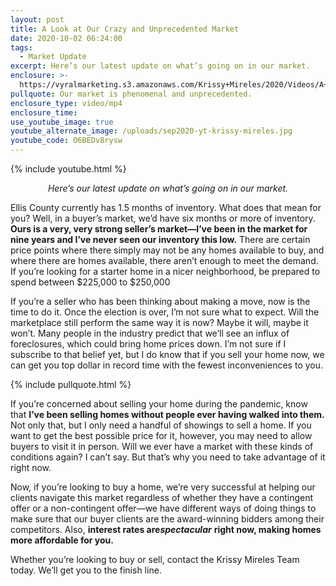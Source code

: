 ```yaml
---
layout: post
title: A Look at Our Crazy and Unprecedented Market
date: 2020-10-02 06:24:00
tags:
  - Market Update
excerpt: Here’s our latest update on what’s going on in our market.
enclosure: >-
  https://vyralmarketing.s3.amazonaws.com/Krissy+Mireles/2020/Videos/A+Look+at+Our+Crazy+and+Unprecedented+Market.mp4
pullquote: Our market is phenomenal and unprecedented.
enclosure_type: video/mp4
enclosure_time:
use_youtube_image: true
youtube_alternate_image: /uploads/sep2020-yt-krissy-mireles.jpg
youtube_code: O6BEDv8rysw
---
```


{% include youtube.html %}

<p style="text-align:center;"><em>Here’s our latest update on what’s going on in our market.</em></p>

Ellis County currently has 1.5 months of inventory. What does that mean for you? Well, in a buyer’s market, we’d have six months or more of inventory. **Ours is a very, very strong seller’s market—I’ve been in the market for nine years and I’ve never seen our inventory this low.** There are certain price points where there simply may not be any homes available to buy, and where there are homes available, there aren’t enough to meet the demand. If you’re looking for a starter home in a nicer neighborhood, be prepared to spend between $225,000 to $250,000

If you’re a seller who has been thinking about making a move, now is the time to do it. Once the election is over, I’m not sure what to expect. Will the marketplace still perform the same way it is now? Maybe it will, maybe it won’t. Many people in the industry predict that we’ll see an influx of foreclosures, which could bring home prices down. I’m not sure if I subscribe to that belief yet, but I do know that if you sell your home now, we can get you top dollar in record time with the fewest inconveniences to you.

{% include pullquote.html %}

If you’re concerned about selling your home during the pandemic, know that **I’ve been selling homes without people ever having walked into them.** Not only that, but I only need a handful of showings to sell a home. If you want to get the best possible price for it, however, you may need to allow buyers to visit it in person. Will we ever have a market with these kinds of conditions again? I can’t say. But that’s why you need to take advantage of it right now.

Now, if you’re looking to buy a home, we’re very successful at helping our clients navigate this market regardless of whether they have a contingent offer or a non-contingent offer—we have different ways of doing things to make sure that our buyer clients are the award-winning bidders among their competitors. Also, **interest rates are*****spectacular*** **right now, making homes more affordable for you.**

Whether you’re looking to buy or sell, contact the Krissy Mireles Team today. We’ll get you to the finish line.